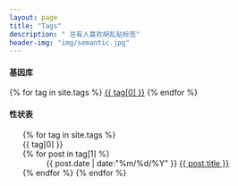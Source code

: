 ```yaml
---
layout: page
title: "Tags"
description: " 总有人喜欢胡乱贴标签"  
header-img: "img/semantic.jpg"  
---
```




#### 基因库


<div id='tag_cloud'>
{% for tag in site.tags %}
<a href="#{{ tag[0] }}" title="{{ tag[0] }}" rel="{{ tag[1].size }}">{{ tag[0] }}</a>
{% endfor %}
</div>

#### 性状表

<ul class="listing" style="list-style-type: none;">
{% for tag in site.tags %}
  <li class="listing-seperator" id="{{ tag[0] }}">{{ tag[0] }}</li>
{% for post in tag[1] %}
  <li class="listing-item" style="text-indent:3em;">
  <time datetime="{{ post.date | date:"%Y-%m-%d" }}">{{ post.date | date:"%m/%d/%Y" }}</time>
  <a href="{{ post.url }}" title="{{ post.title }}" style="text-indent:1em;">{{ post.title }}</a>
  </li>
{% endfor %}
{% endfor %}
</ul>

<script src="/media/js/jquery.tagcloud.js" type="text/javascript" charset="utf-8"></script> 
<script language="javascript">
$.fn.tagcloud.defaults = {
    size: {start: 1, end: 1, unit: 'em'},
      color: {start: '#f8e0e6', end: '#ff3333'}
};

$(function () {
    $('#tag_cloud a').tagcloud();
});
</script>
